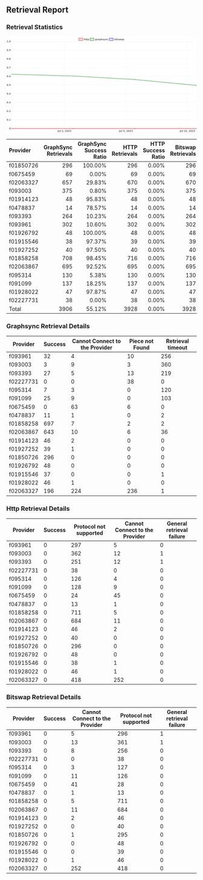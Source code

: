 ## Retrieval Report
### Retrieval Statistics
<img src="https://raw.githubusercontent.com/data-preservation-programs/filplus-checker-assets/main/filecoin-project/filecoin-plus-large-datasets/issues/1000/1690018117021.png"/>

| Provider  | GraphSync Retrievals | GraphSync Success Ratio | HTTP Retrievals | HTTP Success Ratio | Bitswap Retrievals | Bitswap Success Ratio |
| :-------- | -------------------: | ----------------------: | --------------: | -----------------: | -----------------: | --------------------: |
| f01850726 |                  296 |                 100.00% |             296 |              0.00% |                296 |                 0.00% |
| f0675459  |                   69 |                   0.00% |              69 |              0.00% |                 69 |                 0.00% |
| f02063327 |                  657 |                  29.83% |             670 |              0.00% |                670 |                 0.00% |
| f093003   |                  375 |                   0.80% |             375 |              0.00% |                375 |                 0.00% |
| f01914123 |                   48 |                  95.83% |              48 |              0.00% |                 48 |                 0.00% |
| f0478837  |                   14 |                  78.57% |              14 |              0.00% |                 14 |                 0.00% |
| f093393   |                  264 |                  10.23% |             264 |              0.00% |                264 |                 0.00% |
| f093961   |                  302 |                  10.60% |             302 |              0.00% |                302 |                 0.00% |
| f01926792 |                   48 |                 100.00% |              48 |              0.00% |                 48 |                 0.00% |
| f01915546 |                   38 |                  97.37% |              39 |              0.00% |                 39 |                 0.00% |
| f01927252 |                   40 |                  97.50% |              40 |              0.00% |                 40 |                 0.00% |
| f01858258 |                  708 |                  98.45% |             716 |              0.00% |                716 |                 0.00% |
| f02063867 |                  695 |                  92.52% |             695 |              0.00% |                695 |                 0.00% |
| f095314   |                  130 |                   5.38% |             130 |              0.00% |                130 |                 0.00% |
| f091099   |                  137 |                  18.25% |             137 |              0.00% |                137 |                 0.00% |
| f01928022 |                   47 |                  97.87% |              47 |              0.00% |                 47 |                 0.00% |
| f02227731 |                   38 |                   0.00% |              38 |              0.00% |                 38 |                 0.00% |
| Total     |                 3906 |                  55.12% |            3928 |              0.00% |               3928 |                 0.00% |

### Graphsync Retrieval Details
| Provider  | Success | Cannot Connect to the Provider | Piece not Found | Retrieval timeout |
| --------- | ------- | ------------------------------ | --------------- | ----------------- |
| f093961   | 32      | 4                              | 10              | 256               |
| f093003   | 3       | 9                              | 3               | 360               |
| f093393   | 27      | 5                              | 13              | 219               |
| f02227731 | 0       | 0                              | 38              | 0                 |
| f095314   | 7       | 3                              | 0               | 120               |
| f091099   | 25      | 9                              | 0               | 103               |
| f0675459  | 0       | 63                             | 6               | 0                 |
| f0478837  | 11      | 1                              | 0               | 2                 |
| f01858258 | 697     | 7                              | 2               | 2                 |
| f02063867 | 643     | 10                             | 6               | 36                |
| f01914123 | 46      | 2                              | 0               | 0                 |
| f01927252 | 39      | 1                              | 0               | 0                 |
| f01850726 | 296     | 0                              | 0               | 0                 |
| f01926792 | 48      | 0                              | 0               | 0                 |
| f01915546 | 37      | 0                              | 0               | 1                 |
| f01928022 | 46      | 1                              | 0               | 0                 |
| f02063327 | 196     | 224                            | 236             | 1                 |

### Http Retrieval Details
| Provider  | Success | Protocol not supported | Cannot Connect to the Provider | General retrieval failure |
| --------- | ------- | ---------------------- | ------------------------------ | ------------------------- |
| f093961   | 0       | 297                    | 5                              | 0                         |
| f093003   | 0       | 362                    | 12                             | 1                         |
| f093393   | 0       | 251                    | 12                             | 1                         |
| f02227731 | 0       | 38                     | 0                              | 0                         |
| f095314   | 0       | 126                    | 4                              | 0                         |
| f091099   | 0       | 128                    | 9                              | 0                         |
| f0675459  | 0       | 24                     | 45                             | 0                         |
| f0478837  | 0       | 13                     | 1                              | 0                         |
| f01858258 | 0       | 711                    | 5                              | 0                         |
| f02063867 | 0       | 684                    | 11                             | 0                         |
| f01914123 | 0       | 46                     | 2                              | 0                         |
| f01927252 | 0       | 40                     | 0                              | 0                         |
| f01850726 | 0       | 296                    | 0                              | 0                         |
| f01926792 | 0       | 48                     | 0                              | 0                         |
| f01915546 | 0       | 38                     | 1                              | 0                         |
| f01928022 | 0       | 46                     | 1                              | 0                         |
| f02063327 | 0       | 418                    | 252                            | 0                         |

### Bitswap Retrieval Details
| Provider  | Success | Cannot Connect to the Provider | Protocol not supported | General retrieval failure |
| --------- | ------- | ------------------------------ | ---------------------- | ------------------------- |
| f093961   | 0       | 5                              | 296                    | 1                         |
| f093003   | 0       | 13                             | 361                    | 1                         |
| f093393   | 0       | 8                              | 256                    | 0                         |
| f02227731 | 0       | 0                              | 38                     | 0                         |
| f095314   | 0       | 3                              | 127                    | 0                         |
| f091099   | 0       | 11                             | 126                    | 0                         |
| f0675459  | 0       | 41                             | 28                     | 0                         |
| f0478837  | 0       | 1                              | 13                     | 0                         |
| f01858258 | 0       | 5                              | 711                    | 0                         |
| f02063867 | 0       | 11                             | 684                    | 0                         |
| f01914123 | 0       | 2                              | 46                     | 0                         |
| f01927252 | 0       | 0                              | 40                     | 0                         |
| f01850726 | 0       | 1                              | 295                    | 0                         |
| f01926792 | 0       | 0                              | 48                     | 0                         |
| f01915546 | 0       | 0                              | 39                     | 0                         |
| f01928022 | 0       | 1                              | 46                     | 0                         |
| f02063327 | 0       | 252                            | 418                    | 0                         |
